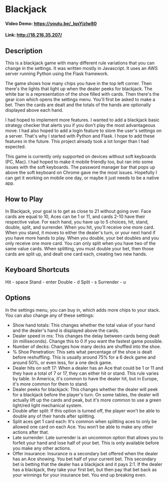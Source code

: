# Blackjack
#### Video Demo: https://youtu.be/_IqsYjzlw80
#### Link: http://18.216.35.207/
## Description
This is a blackjack game with many different rule variations that you can change in the settings. It was written mostly in Javascript. It uses an AWS server running Python using the Flask framework.

The game shows how many chips you have in the top left corner. Then there's the lights that light up when the dealer peeks for blackjack. The white bar is a representation of the shoe filled with cards. Then there's the gear icon which opens the settings menu. You'll first be asked to make a bet. Then the cards are dealt and the totals of the hands are optionally displayed above each hand.

I had hoped to implement more features. I wanted to add a blackjack basic strategy checker that alerts you if you don't play the most advantageous move. I had also hoped to add a login feature to store the user's settings on a server. That's why I started with Python and Flask. I hope to add these features in the future. This project already took a lot longer than I had expected.

This game is currently only supported on devices without soft keyboards (PC, Mac). I had hoped to make it mobile friendly too, but ran into some issues with the soft keyboards. The password manager bar that pops up above the soft keyboard on Chrome gave me the most issues. Hopefully I can get it working on mobile one day, or maybe it just needs to be a native app.

## How to Play
In Blackjack, your goal is to get as close to 21 without going over. Face cards are equal to 10, Aces can be 1 or 11, and cards 2-10 have their respective value. For each hand, you have up to 5 choices, hit, stand, double, split, and surrender. When you hit, you'll receive one more card. When you stand, it moves to either the dealer's turn, or your next hand if you have more hands to play. When you double, your bet doubles and you only receive one more card. You can only split when you have two of the same value cards. When splitting, you must double your bet, then those cards are split up, and dealt one card each, creating two new hands.

## Keyboard Shortcuts
Hit - space
Stand - enter
Double - d
Split - s
Surrender - u

## Options
In the settings menu, you can buy in, which adds more chips to your stack. You can also change any of these settings:
- Show hand totals: This changes whether the total value of your hand and the dealer's hand is displayed above the cards.
- Dealer speed in ms: This changes the delay between cards being dealt (in milliseconds). Change this to 0 if you want the fastest game possible.
- Number of decks: Changes how many decks are shuffled into the shoe.
- % Shoe Penetration: This sets what percentage of the shoe is dealt before reshuffling. This is usually around 75% for a 6 deck game and around 50%, or even less, for a one deck game.
- Dealer hits on soft 17: When a dealer has an Ace that could be 1 or 11 and they have a total of 7 or 17, they can either hit or stand. This rule varies by table. In America, it's common to have the dealer hit, but in Europe, it's more common for them to stand.
- Dealer peeks for blackjack: This changes whether the dealer will peek for a blackjack before the player's turn. On some tables, the dealer will actually lift up the cards and peak, but it's more common to use a green light/red light mechanical system.
- Double after split: If this option is turned off, the player won't be able to double any of their hands after splitting.
- Split aces get 1 card each: It's common when splitting aces to only be allowed one card on each Ace. You won’t be able to make any other actions after that.
- Late surrender: Late surrender is an uncommon option that allows you to forfeit your hand and lose half of your bet. This is only available before you make any other actions.
- Offer insurance: Insurance is a secondary bet offered when the dealer has an Ace showing. You bet half of your current bet. This secondary bet is betting that the dealer has a blackjack and it pays 2:1. If the dealer has a blackjack, they take your first bet, but then pay that bet back as your winnings for your insurance bet. You end up breaking even.